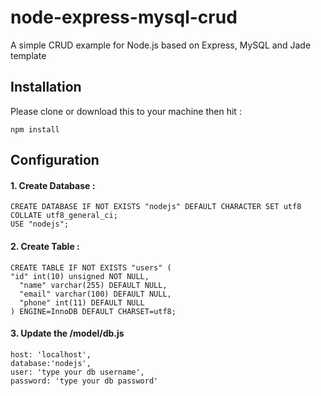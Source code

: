 # node-express-mysql-crud
A simple CRUD example for Node.js based on Express, MySQL and Jade template

## Installation
Please clone or download this to your machine then hit :

	npm install


## Configuration
#### 1. Create Database :

	CREATE DATABASE IF NOT EXISTS "nodejs" DEFAULT CHARACTER SET utf8 COLLATE utf8_general_ci;
	USE "nodejs";

#### 2. Create Table :

	CREATE TABLE IF NOT EXISTS "users" (
	"id" int(10) unsigned NOT NULL,
	  "name" varchar(255) DEFAULT NULL,
	  "email" varchar(100) DEFAULT NULL,
	  "phone" int(11) DEFAULT NULL
	) ENGINE=InnoDB DEFAULT CHARSET=utf8;

#### 3. Update the /model/db.js

	host: 'localhost',
	database:'nodejs',
	user: 'type your db username',
	password: 'type your db password'
